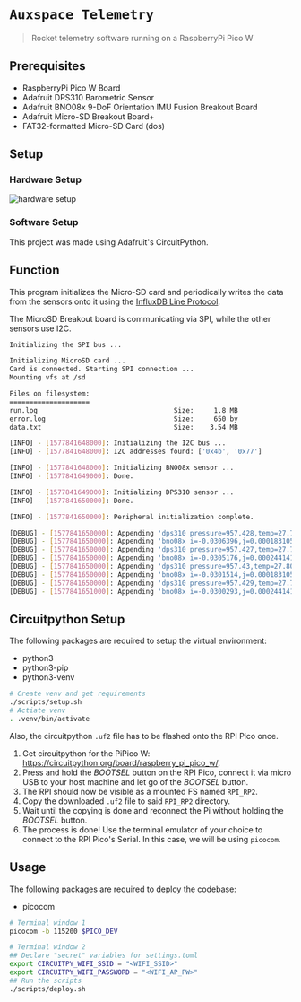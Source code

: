 # `Auxspace Telemetry`

> Rocket telemetry software running on a RaspberryPi Pico W

## Prerequisites

* RaspberryPi Pico W Board
* Adafruit DPS310 Barometric Sensor
* Adafruit BNO08x 9-DoF Orientation IMU Fusion Breakout Board
* Adafruit Micro-SD Breakout Board+
* FAT32-formatted Micro-SD Card (dos)

## Setup

### Hardware Setup

![hardware setup](/doc/telemetry_pico/RPIpicow-tele.drawio.png)

### Software Setup

This project was made using Adafruit's CircuitPython.

## Function

This program initializes the Micro-SD card and periodically writes
the data from the sensors onto it using the
[InfluxDB Line Protocol](https://docs.influxdata.com/influxdb/cloud/reference/syntax/line-protocol/).

The MicroSD Breakout board is communicating via SPI, while the other sensors
use I2C.

```bash
Initializing the SPI bus ...

Initializing MicroSD card ...
Card is connected. Starting SPI connection ...
Mounting vfs at /sd

Files on filesystem:
====================
run.log                                  Size:     1.8 MB
error.log                                Size:     650 by
data.txt                                 Size:    3.54 MB

[INFO] - [1577841648000]: Initializing the I2C bus ...
[INFO] - [1577841648000]: I2C addresses found: ['0x4b', '0x77']

[INFO] - [1577841648000]: Initializing BNO08x sensor ...
[INFO] - [1577841649000]: Done.

[INFO] - [1577841649000]: Initializing DPS310 sensor ...
[INFO] - [1577841650000]: Done.

[INFO] - [1577841650000]: Peripheral initialization complete.

[DEBUG] - [1577841650000]: Appending 'dps310 pressure=957.428,temp=27.7834 1577841650000' to /sd/data.txt
[DEBUG] - [1577841650000]: Appending 'bno08x i=-0.0306396,j=0.000183105,k=0.999512,real=-0.00793457 1577841650000' to /sd/data.txt
[DEBUG] - [1577841650000]: Appending 'dps310 pressure=957.427,temp=27.7976 1577841650000' to /sd/data.txt
[DEBUG] - [1577841650000]: Appending 'bno08x i=-0.0305176,j=0.000244141,k=0.999512,real=-0.00787354 1577841650000' to /sd/data.txt
[DEBUG] - [1577841650000]: Appending 'dps310 pressure=957.43,temp=27.8033 1577841650000' to /sd/data.txt
[DEBUG] - [1577841650000]: Appending 'bno08x i=-0.0301514,j=0.000183105,k=0.999512,real=-0.00793457 1577841650000' to /sd/data.txt
[DEBUG] - [1577841650000]: Appending 'dps310 pressure=957.429,temp=27.7945 1577841650000' to /sd/data.txt
[DEBUG] - [1577841651000]: Appending 'bno08x i=-0.0300293,j=0.000244141,k=0.999512,real=-0.00793457 1577841651000' to /sd/data.txt
```

## Circuitpython Setup

The following packages are required to setup the virtual environment:

- python3
- python3-pip
- python3-venv

```bash
# Create venv and get requirements
./scripts/setup.sh
# Actiate venv
. .venv/bin/activate
```

Also, the circuitpython `.uf2` file has to be flashed onto the RPI Pico once.

1. Get circuitpython for the PiPico W: <https://circuitpython.org/board/raspberry_pi_pico_w/>.
2. Press and hold the *BOOTSEL* button on the RPI Pico, connect it via micro USB to your host
machine and let go of the *BOOTSEL* button.
3. The RPI should now be visible as a mounted FS named `RPI_RP2`.
4. Copy the downloaded `.uf2` file to said `RPI_RP2` directory.
5. Wait until the copying is done and reconnect the Pi without holding the *BOOTSEL* button.
6. The process is done!
Use the terminal emulator of your choice to connect to the RPI Pico's Serial.
In this case, we will be using `picocom`.

## Usage

The following packages are required to deploy the codebase:

- picocom

```bash
# Terminal window 1
picocom -b 115200 $PICO_DEV

# Terminal window 2
## Declare "secret" variables for settings.toml
export CIRCUITPY_WIFI_SSID = "<WIFI_SSID>"
export CIRCUITPY_WIFI_PASSWORD = "<WIFI_AP_PW>"
## Run the scripts
./scripts/deploy.sh
```
